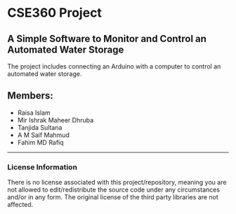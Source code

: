 # CSE360 Project

## A Simple Software to Monitor and Control an Automated Water Storage

The project includes connecting an Arduino with a computer to control an automated water storage.

## Members:
* Raisa Islam
* Mir Ishrak Maheer Dhruba
* Tanjida Sultana
* A M Saif Mahmud
* Fahim MD Rafiq

---

### License Information
There is no license associated with this project/repository, meaning you are not allowed to edit/redistribute the source code under any circumstances and/or in any form. The original license of the third party libraries are not affected.